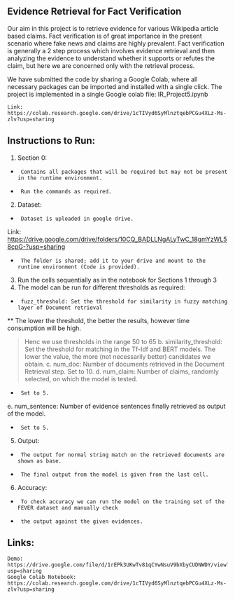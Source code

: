 ## Evidence Retrieval for Fact Verification

Our aim in this project is to retrieve evidence for various Wikipedia article based claims. Fact verification is of great importance in the present scenario where fake news and claims are highly prevalent. Fact verification is generally a 2 step process which involves evidence retrieval and then analyzing the evidence to understand whether it supports or refutes the claim, but here we are concerned only with the retrieval process.

We have submitted the code by sharing a Google Colab, where all necessary packages can be imported and installed with a single click.
The project is implemented in a single Google colab file: IR_Project5.ipynb

	Link: https://colab.research.google.com/drive/1cTIVyd6SyMlnztqebPCGu4XLz-Ms-zlv?usp=sharing

## Instructions to Run:
1. Section 0:
*      Contains all packages that will be required but may not be present in the runtime environment.
*      Run the commands as required.
2. Dataset:
*      Dataset is uploaded in google drive.

Link: https://drive.google.com/drive/folders/10CQ_BADLLNgALyTwC_18gmYzWL58cpG-?usp=sharing

*      The folder is shared; add it to your drive and mount to the runtime environment (Code is provided).
3. Run the cells sequentially as in the notebook for Sections 1 through 3
4. The model can be run for different thresholds as required:
*      fuzz_threshold: Set the threshold for similarity in fuzzy matching layer of Document retrieval
**      The lower the threshold, the better the results, however time consumption will be high.
> Henc we use thresholds in the range 50 to 65
b. similarity_threshold: Set the threshold for matching in the Tf-Idf and BERT models. 
> The lower the value, the more (not necessarily better) candidates we obtain.
c. num_doc: Number of documents retrieved in the Document Retrieval step. Set to 10.
d. num_claim: Number of claims, randomly selected, on which the model is tested. 
*      Set to 5.
e. num_sentence: Number of evidence sentences finally retrieved as output of the model. 
*      Set to 5.
5. Output:
*      The output for normal string match on the retrieved documents are shown as base.
*      The final output from the model is given from the last cell.
6. Accuracy:
*      To check accuracy we can run the model on the training set of the FEVER dataset and manually check 
*      the output against the given evidences.

## Links:
	Demo: https://drive.google.com/file/d/1rEPk3UKwTv81qCYwNsuV9bXbyCUDNWDY/view?usp=sharing
	Google Colab Notebook: https://colab.research.google.com/drive/1cTIVyd6SyMlnztqebPCGu4XLz-Ms-zlv?usp=sharing
			
